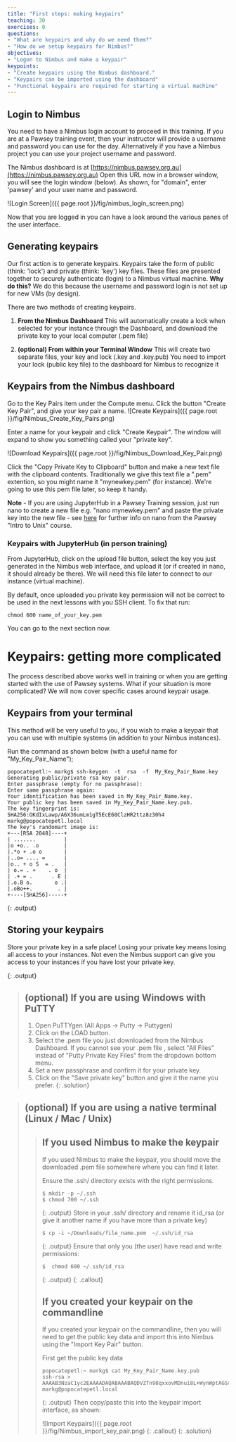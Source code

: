 ```yaml
---
title: "First steps: making keypairs"
teaching: 30
exercises: 0
questions:
- "What are keypairs and why do we need them?"
- "How do we setup keypairs for Nimbus?"
objectives:
- "Logon to Nimbus and make a keypair"
keypoints:
- "Create keypairs using the Nimbus dashboard."
- "Keypairs can be imported using the dashboard"
- "Functional keypairs are required for starting a virtual machine"
---
```

## Login to Nimbus

You need to have a Nimbus login account to proceed in this training.  If you are at a Pawsey training event, then your instructor will provide a username and password you can use for the day.  Alternatively if you have a Nimbus project you can use your project username and password.

The Nimbus dashboard is at [https://nimbus.pawsey.org.au](https://nimbus.pawsey.org.au)
Open this URL now in a browser window, you will see the login window (below).  As shown, for "domain", enter 'pawsey' and your user name and password.

![Login Screen]({{ page.root }}/fig/nimbus_login_screen.png)

Now that you are logged in you can have a look around the various panes of the user interface.

## Generating keypairs

Our first action is to generate keypairs.  Keypairs take the form of public (think: 'lock') and private (think: 'key') key files.  These files are presented together to securely authenticate (login) to a Nimbus virtual machine.  **Why do this?**  We do this because the username and password login is not set up for new VMs (by design).

There are two methods of creating keypairs.

1. **From the Nimbus Dashboard**
    This will automatically create a lock when selected for your instance through the Dashboard, and download the private key to your local computer (.pem file)

2. **(optional) From within your Terminal Window**
    This will create two separate files, your key and lock (.key and .key.pub)
    You need to import your lock (public key file) to the dashboard for Nimbus to recognize it


## Keypairs from the Nimbus dashboard

Go to the Key Pairs item under the Compute menu.  Click the button "Create Key Pair", and give your key pair a name.
![Create Keypairs]({{ page.root }}/fig/Nimbus_Create_Key_Pairs.png)

Enter a name for your keypair and click "Create Keypair".  The window will expand to show you something called your "private key".

![Download Keypairs]({{ page.root }}/fig/Nimbus_Download_Key_Pair.png)

Click the "Copy Private Key to Clipboard" button and make a new text file with the clipboard contents.  Traditionally we give this text file a ".pem" extention, so you might name it "mynewkey.pem" (for instance). We're going to use this pem file later, so keep it handy.

**Note** - If you are using JupyterHub in a Pawsey Training session, just run nano to create a new file e.g. "nano mynewkey.pem" and paste the private key into the new file - see [here](https://pawseysc.github.io/shell-hpc/03-create/index.html) for further info on nano from the Pawsey "Intro to Unix" course.

### Keypairs with JupyterHub (in person training)
From JupyterHub, click on the upload file button, select the key you just generated in the Nimbus web interface, and upload it (or if created in nano, it should already be there). We will need this file later to connect to our instance (virtual machine).

By default, once uploaded you private key permission will not be correct to be used in the next lessons with you SSH client. To fix that run:
~~~
chmod 600 name_of_your_key.pem
~~~

You can go to the next section now.

# Keypairs: getting more complicated

The process described above works well in training or when you are getting started with the use of Pawsey systems.  What if your situation is more complicated?  We will now cover specific cases around keypair usage.

## Keypairs from your terminal

 This method will be very useful to you, if you wish to make a keypair that you can use with multiple systems (in addition to your Nimbus instances).

 Run the command as shown below (with a useful name for "My_Key_Pair_Name");

 ~~~
 popocatepetl:~ markg$ ssh-keygen  -t  rsa  -f  My_Key_Pair_Name.key
 Generating public/private rsa key pair.
 Enter passphrase (empty for no passphrase):
 Enter same passphrase again:
 Your identification has been saved in My_Key_Pair_Name.key.
 Your public key has been saved in My_Key_Pair_Name.key.pub.
 The key fingerprint is:
 SHA256:OKdIxLawp/A6X36umLm1gT5EcE60ClzHR2ttz8z30h4 markg@popocatepetl.local
 The key's randomart image is:
 +---[RSA 2048]----+
 | .......         |
 |o +o.. .o        |
 |.*o + .o o       |
 |..o= .... =      |
 |o.. + o S  = .   |
 | o.= . +    . o  |
 | .+ = .      . E |
 |.o.B o.       o .|
 |.oBo++.        . |
 +----[SHA256]-----+
 ~~~
 {: .output}


## Storing your keypairs
Store your private key in a safe place! Losing your private key means losing all access to your instances. Not even the Nimbus support can give you access to your instances if you have lost your private key.

{: .output}

> ## (optional) If you are using Windows with PuTTY
>
> 1. Open PuTTYgen (All Apps -> Putty -> Puttygen)
> 2. Click on the LOAD button.
> 3. Select the .pem file you just downloaded from the Nimbus Dashboard. If you cannot see your .pem file , select "All Files" instead of "Putty Private Key Files" from the dropdown bottom menu.
> 4. Set a new passphrase and confirm it for your private key.
> 5. Click on the "Save private key" button and give it the name you prefer.
{: .solution}

> ## (optional) If you are using a native terminal (Linux / Mac / Unix)
>
> > ## If you used Nimbus to make the keypair
> >
> > If you used Nimbus to make the keypair, you should move the downloaded .pem file somewhere where you can find it later.
> >
> > Ensure the .ssh/ directory exists with the right permissions.
> > ~~~
> > $ mkdir -p ~/.ssh
> > $ chmod 700 ~/.ssh
> > ~~~
> > {: .output}
> > Store in your .ssh/ directory and rename it id_rsa (or give it another name if you have more than a private key)
> > ~~~
> > $ cp -i ~/Downloads/file_name.pem  ~/.ssh/id_rsa
> > ~~~
> > {: .output}
> > Ensure that only you (the user) have read and write permissions:
> > ~~~
> > $  chmod 600 ~/.ssh/id_rsa
> > ~~~
> > {: .output}
> {: .callout}
> > ## If you created your keypair on the commandline
> >
> > If you created your keypair on the commandline, then you will need to get the public key data and import this into Nimbus using the "Import Key Pair" button.
> >
> > First get the public key data
> > ~~~
> > popocatepetl:~ markg$ cat My_Key_Pair_Name.key.pub
> > ssh-rsa > AAAAB3NzaC1yc2EAAAADAQABAAABAQDVZTn98qxxovMDnui8L+WynWptAGS8sR2GIJ4HE+9v8lHlcSiKDze07o/SIb+RQR7FFvLchAD2xLxiF8mB+4SUhaoxWXZGhc8RBLXpSMD6tJNT9VNxd99mI7g6rq3HMpSZDE5YTxSweDy13qRmc6gBXWNGjUHV3eUv6pHKthbs1v/MjsA7nkYdINiCwpgawJ7fdyJJ61vkrO7+tjkdRFBBTn2O8ELTMYEssM/hwHZt00RWOVjXylaQK766yF6Qhog2pQc2gsUXQLown9Hzga8QVxvMxCY9cVh2lxtBVjDuv1HWwC1PZhYa9QlLf+jsITyOzEfPuNidZvyWnjxei6+P markg@popocatepetl.local
> > ~~~
> > {: .output}
> > Then copy/paste this into the keypair import interface, as shown:
> >
> > ![Import Keypairs]({{ page.root }}/fig/Nimbus_import_key_pair.png)
> {: .callout}
{: .solution}
